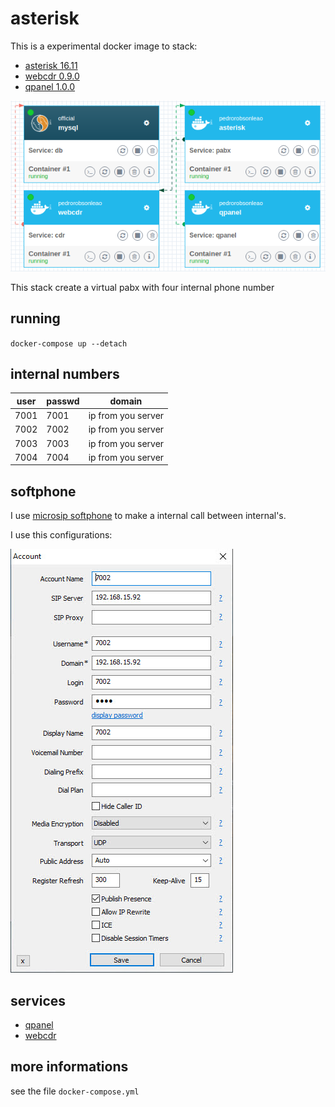# asterisk

This is a experimental docker image to stack:

* [asterisk 16.11](https://github.com/asterisk/asterisk/tree/16.11)
* [webcdr 0.9.0](https://github.com/pedrorobsonleao/docker-webcdr)
* [qpanel 1.0.0](https://github.com/pedrorobsonleao/qpanel)

![asterisk stack](stack.png)

This stack create a virtual pabx with four internal phone number

## running

`docker-compose up --detach`

## internal numbers

|user|passwd|domain|
|-|-|-|
|7001|7001|ip from you server|
|7002|7002|ip from you server|
|7003|7003|ip from you server|
|7004|7004|ip from you server|

## softphone

I use [microsip softphone](https://www.microsip.org/downloads) to make a internal call between internal's.

I use this configurations:

![microsip configuration](microsipcfg.jpg)

## services

* [qpanel](http://localhost:5000)
* [webcdr](http://localhost:9030)

## more informations

see the file `docker-compose.yml`
